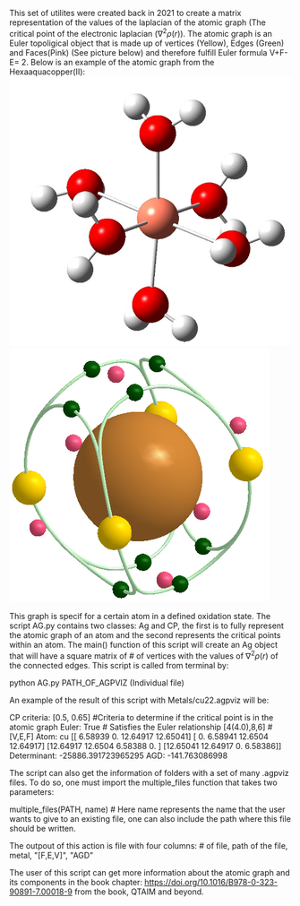 This set of utilites were created back in 2021 to create a matrix representation of the values of the laplacian of the atomic graph (The critical point of the electronic laplacian ($\nabla^2 \rho (r)$). The atomic graph is an Euler topoligical object that is made up of vertices (Yellow), Edges (Green) and Faces(Pink) (See picture below) and therefore fulfill Euler formula V+F-E= 2.
Below is an example of the atomic graph from the Hexaaquacopper(II):
![copper_aqua](figures/0_M.jpg?raw=true)
![atomic_graph](figures/cu_m.png?raw=true)

This graph is specif for a certain atom in a defined oxidation state. The script AG.py contains two classes: Ag and CP, the first is to fully represent the atomic graph of an atom and the second represents the critical points within an atom. The main() function of this script will create an Ag object that will have a square matrix of # of vertices with the values of $\nabla^2 \rho (r)$ of the connected edges.
This script is called from terminal by:

python AG.py PATH_OF_AGPVIZ (Individual file) 

An example of the result of this script with Metals/cu22.agpviz will be:

CP criteria: [0.5, 0.65] #Criteria to determine if the critical point is in the atomic graph
Euler: True # Satisfies the Euler relationship
[4(4.0),8,6] # [V,E,F]
Atom: cu
[[ 6.58939  0.      12.64917 12.65041]
 [ 0.       6.58941 12.6504  12.64917]
 [12.64917 12.6504   6.58388  0.     ]
 [12.65041 12.64917  0.       6.58386]]
Determinant: -25886.391723965295
AGD: -141.763086998

The script can also get the information of folders with a set of many .agpviz files. To do so, one must import the multiple_files function that takes two parameters:

multiple_files(PATH, name) # Here name represents the name that the user wants to give to an existing file, one can also include the path where this file should be written.

The outpout of this action is file with four columns: # of file, path of the file, metal, "[F,E,V]", "AGD"

The user of this script can get more information about the atomic graph and its components in the book chapter: https://doi.org/10.1016/B978-0-323-90891-7.00018-9
from the book, QTAIM and beyond.

